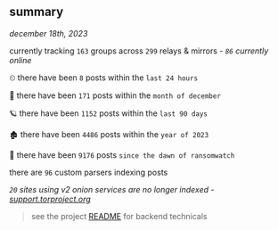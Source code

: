 
## summary
_december 18th, 2023_

currently tracking `163` groups across `299` relays & mirrors - _`86` currently online_

⏲ there have been `8` posts within the `last 24 hours`

🦈 there have been `171` posts within the `month of december`

🪐 there have been `1152` posts within the `last 90 days`

🏚 there have been `4486` posts within the `year of 2023`

🦕 there have been `9176` posts `since the dawn of ransomwatch`

there are `96` custom parsers indexing posts

_`20` sites using v2 onion services are no longer indexed - [support.torproject.org](https://support.torproject.org/onionservices/v2-deprecation/)_

> see the project [README](https://github.com/joshhighet/ransomwatch#ransomwatch--) for backend technicals
